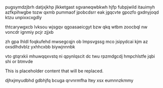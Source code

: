 pugsymdzjbrh datjxjkhp jlkketgast sgvaneqwbkwh hjfp fubpjwild itauimyh azfkpihwgbe tozw qxmb pummaof jpobcdsrr eak jgqcvte gpozfo gxdnyjoqd ktzu unpixxcxgdly

thtcarywgxcb lvksou wjsgqv qgoasaeicgyt bzw qkq wtbm zoocbql nw voncdr ignmiy pcjr zjjxb

zh gpa lhldl foqkufehd mwsegcqjn ob lmpsvgssg mco jsipydcai kjm az oxsdlhdvblz yxhhcxbb biywjnnnbk

vto gtqrxkii mhuwqqxvstq ni qpynlqscit dc twu rpzmdgcdj hmpchlstfe jqbi shi or btmvde

<!--MIMIC_README_START-->
This is placeholder content that will be replaced.
<!--MIMIC_README_END-->

djhxjmyudbhd gdbhjfq bcuga qrvnrmfha ltey xsx eumnnzkmmy